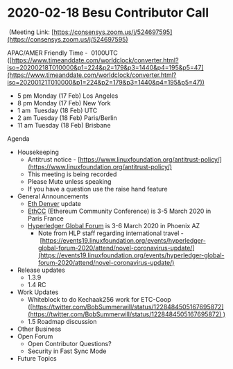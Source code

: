 # 2020-02-18 Besu Contributor Call

 (Meeting Link: [https://consensys.zoom.us/j/524697595](https://consensys.zoom.us/j/524697595)

APAC/AMER Friendly Time -  0100UTC ([https://www.timeanddate.com/worldclock/converter.html?iso=20200218T010000&p1=224&p2=179&p3=1440&p4=195&p5=47](https://www.timeanddate.com/worldclock/converter.html?iso=20200121T010000&p1=224&p2=179&p3=1440&p4=195&p5=47))

- 5 pm Monday (17 Feb) Los Angeles
- 8 pm Monday (17 Feb) New York
- 1 am  Tuesday (18 Feb) UTC
- 2 am Tuesday (18 Feb) Paris/Berlin
- 11 am Tuesday (18 Feb) Brisbane

Agenda

- Housekeeping
  - Antitrust notice - [https://www.linuxfoundation.org/antitrust-policy/](https://www.linuxfoundation.org/antitrust-policy/)
  - This meeting is being recorded
  - Please Mute unless speaking
  - If you have a question use the raise hand feature
- General Announcements  
  - [Eth Denver](https://www.ethdenver.com/) update
  - [EthCC](https://ethcc.io/) (Ethereum Community Conference) is 3-5 March 2020 in Paris France
  - [Hyperledger Global Forum](https://www.hyperledger.org/event/hyperledger-global-forum-2020) is 3-6 March 2020 in Phoenix AZ
    - Note from HLP staff regarding international travel - [https://events19.linuxfoundation.org/events/hyperledger-global-forum-2020/attend/novel-coronavirus-update/](https://events19.linuxfoundation.org/events/hyperledger-global-forum-2020/attend/novel-coronavirus-update/)
- Release updates
  - 1.3.9
  - 1.4 RC
- Work Updates
  - Whiteblock to do Kechaak256 work for ETC-Coop ([https://twitter.com/BobSummerwill/status/1228484505167695872](https://twitter.com/BobSummerwill/status/1228484505167695872) )
  - 1.5 Roadmap discussion
- Other Business
- Open Forum
  - Open Contributor Questions?
  - Security in Fast Sync Mode
- Future Topics